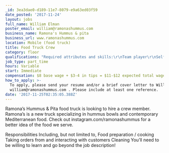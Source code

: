 ```yaml
---
_id: 3ea3dae0-d189-11e7-8079-e9a63ed03f59
date_posted: '2017-11-24'
layout: jobs
full_name: William Elman
poster_email: william@ramonashummus.com
business_name: Ramona's Hummus & pita
business_url: www.ramonashummus.com
location: Mobile (food truck)
title: Food Truck Crew
category: floor
qualifications: "Required attributes and skills:\r\nTeam player\r\nSelf-guided, motivated to learn and improve\r\nStrong communication skills\r\nPeople skills / customer service skills\r\nMaintain your cool in stressful environment\r\nCooking fundamentals\r\nReliable transportation - personal vehicle required\r\n\r\nPluses:\r\nExperience working in a restaurant and/or food truck\r\nFamiliarity with or interest in Mediterranean / Middle-Eastern food\r\nInterest in kitchen management, business, recipe/menu development"
job_type: part_time
hours: Variable
start: Immediate
compensation: $8 base wage + $3-4 in tips = $11-$12 expected total wage
how_to_apply: >-
  To apply, please send your resume and/or a brief cover letter to Will at
  william@ramonashummus.com . Please include at least one reference.
date: '2017-11-25T02:35:05.388Z'
---
```

Ramona’s Hummus & Pita food truck is looking to hire a crew member. Ramona’s is a new truck specializing in hummus bowls and contemporary Mediterranean food. Check out instagram.com/ramonashummus for a better idea of the food we serve.

Responsibilities
Including, but not limited to,
Food preparation / cooking
Taking orders from and interacting with customers
Cleaning
You’ll need to be willing to learn and go beyond the job description!
